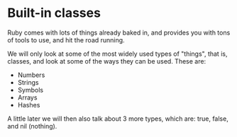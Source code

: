 # Built-in classes

Ruby comes with lots of things already baked in, and provides you with tons
of tools to use, and hit the road running.

We will only look at some of the most widely used types of "things", that is,
classes, and look at some of the ways they can be used. These are:

* Numbers
* Strings
* Symbols
* Arrays
* Hashes

A little later we will then also talk about 3 more types, which are: true,
false, and nil (nothing).
